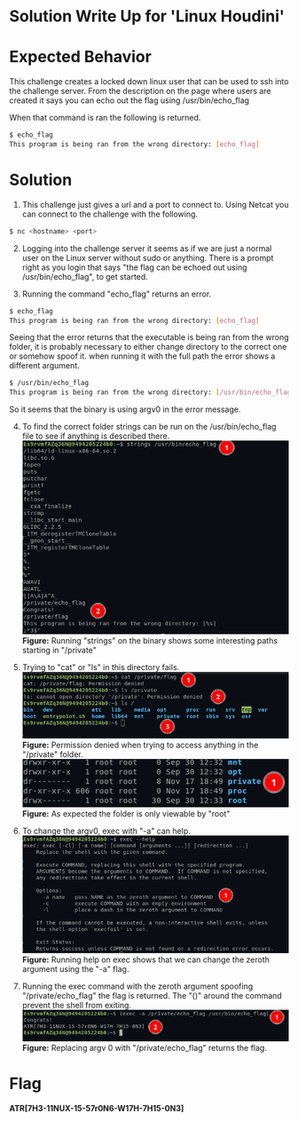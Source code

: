 # Solution Write Up for 'Linux Houdini'
# Expected Behavior
This challenge creates a locked down linux user that can be used to ssh into the challenge server. From the description on the page where users are created it says you can echo out the flag using /usr/bin/echo_flag

When that command is ran the following is returned.

```bash
$ echo_flag
This program is being ran from the wrong directory: [echo_flag]
```

# Solution

1. This challenge just gives a url and a port to connect to. Using Netcat you can connect to the challenge with the following.
```bash
$ nc <hostname> <port>
```

2. Logging into the challenge server it seems as if we are just a normal user on the Linux server without sudo or anything. There is a prompt right as you login that says "the flag can be echoed out using /usr/bin/echo_flag", to get started.

3. Running the command "echo_flag" returns an error.
```bash
$ echo_flag
This program is being ran from the wrong directory: [echo_flag]
```
Seeing that the error returns that the executable is being ran from the wrong folder, it is probably necessary to either change directory to the correct one or somehow spoof it.
when running it with the full path the error shows a different argument.
```bash
$ /usr/bin/echo_flag
This program is being ran from the wrong directory: [/usr/bin/echo_flag]
```
So it seems that the binary is using argv0 in the error message.

4. To find the correct folder strings can be run on the /usr/bin/echo_flag file to see if anything is described there.\
![sample_photo](assets/images/02.png)\
**Figure:** Running "strings" on the binary shows some interesting paths starting in "/private"

5. Trying to "cat" or "ls" in this directory fails.\
![sample_photo](assets/images/03.png)\
**Figure:** Permission denied when trying to access anything in the "/private" folder.\
![sample_photo](assets/images/04.png)\
**Figure:** As expected the folder is only viewable by "root"

6. To change the argv0, exec with "-a" can help.\
![sample_photo](assets/images/05.png)\
**Figure:** Running help on exec shows that we can change the zeroth argument using the "-a" flag.

7. Running the exec command with the zeroth argument spoofing "/private/echo_flag" the flag is returned. The "()" around the command prevent the shell from exiting.\
![sample_photo](assets/images/06.png)\
**Figure:** Replacing argv 0 with "/private/echo_flag" returns the flag. 


# Flag
[//]: <> (Add the flag below)
**ATR[7H3-11NUX-15-57r0N6-W17H-7H15-0N3]**
